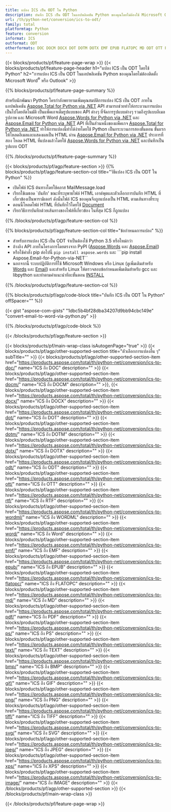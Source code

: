 ```yaml
---
title: แปลง ICS เป็น ODT ใน Python
description: บันทึก ICS เป็น ODT ในแอปพลิเคชัน Python ของคุณโดยไม่ต้องใช้ Microsoft Outlook หรือ Word 
url: /th/python-net/conversion/ics-to-odt/
family: total
platformtag: Python
feature: conversion
informat: ICS
outformat: ODT
otherformats: DOC DOCM DOCX DOT DOTM DOTX EMF EPUB FLATOPC MD ODT OTT PCL PDF PS RTF TEXT WORD WORDML BMP GIF IMAGE JPEG TIFF PNG SVG XPS
---
```

{{< blocks/products/pf/feature-page-wrap >}}
{{< blocks/products/pf/feature-page-header h1="แปลง ICS เป็น ODT โดยใช้ Python" h2="การแปลง ICS เป็น ODT ในแอปพลิเคชัน Python ของคุณโดยไม่ต้องติดตั้ง Microsoft Word<sup>&reg;</sup> หรือ Outlook" >}}

{{% blocks/products/pf/feature-page-summary %}}

สำหรับนักพัฒนา Python ใครกำลังพยายามเพิ่มคุณสมบัติการแปลง ICS เป็น ODT ภายในแอปพลิเคชัน [Aspose.Total for Python via .NET](https://products.aspose.com/total/python-net/) API สามารถช่วยทำให้กระบวนการแปลงเป็นไปโดยอัตโนมัติ เป็นแพ็คเกจเต็มรูปแบบของ API ต่างๆ ที่จัดการรูปแบบต่างๆ รวมถึงรูปแบบอีเมล รูปภาพ และ Microsoft Word [Aspose.Words for Python via .NET](https://products.aspose.com/words/python-net/) และ [Aspose.Email for Python via .NET](https://products.aspose.com/email/python-net/) API ที่เป็นส่วนหนึ่งของแพ็คเกจ [Aspose.Total for Python via .NET](https://products.aspose.com/total/python-net/) ทำให้การแปลงนี้ทำได้ง่ายโดยใช้ Python เป็นกระบวนการสองขั้นตอน ขั้นแรกให้โหลดอีเมลและแสดงผลเป็น HTML ผ่าน [Aspose.Email for Python via .NET](https://products.aspose.com/email/python-net/) ประการที่สอง โหลด HTML ที่แปลงแล้วโดยใช้ [Aspose.Words for Python via .NET](https://products.aspose.com/words/python-net/) และบันทึกเป็นรูปแบบ ODT

{{% /blocks/products/pf/feature-page-summary %}}

{{< blocks/products/pf/agp/feature-section >}}
{{% blocks/products/pf/agp/feature-section-col title="วิธีแปลง ICS เป็น ODT ใน Python" %}}

- เปิดไฟล์ ICS ต้นทางโดยใช้คลาส MailMessage.load
- เรียกใช้เมธอด `บันทึก' ขณะที่ระบุพาธไฟล์ HTML เอาต์พุตและตัวเลือกการบันทึก HTML ที่เกี่ยวข้องเป็นพารามิเตอร์ ดังนั้นไฟล์ ICS ของคุณจึงถูกแปลงเป็น HTML ตามเส้นทางที่ระบุ
- ตอนนี้โหลดไฟล์ HTML ที่บันทึกไว้โดยใช้ [Document](https://reference.aspose.com/words/python-net/aspose.words/document/)
- เรียกวิธีการบันทึกด้วยเส้นทางของไฟล์ที่เกี่ยวข้อง ในที่สุด ICS ก็ถูกแปลง

{{% /blocks/products/pf/agp/feature-section-col %}}

{{% blocks/products/pf/agp/feature-section-col title="ข้อกำหนดการแปลง" %}}

- สำหรับการแปลง ICS เป็น ODT จำเป็นต้องใช้ Python 3.5 หรือใหม่กว่า
- อ้างอิง API ภายในโครงการโดยตรงจาก PyPI ([Aspose.Words](https://pypi.org/project/aspose-words/) และ [Aspose.Email](https://pypi.org/project/Aspose.Email-for-Python-via-NET/))
- หรือใช้คำสั่ง pip ต่อไปนี้ ```pip install aspose.words``` และ ```pip install Aspose.Email-for-Python-via-NET`` 
- นอกจากนี้ ระบบปฏิบัติการที่ใช้ Microsoft Windows หรือ Linux (ดูเพิ่มเติมสำหรับ [Words](https://docs.aspose.com/words/python-net/system-requirements/) และ [Email](https://docs.aspose.com/email/python-net/system-requirements/)) และสำหรับ Linux ให้ตรวจสอบข้อกำหนดเพิ่มเติมสำหรับ gcc และ libpython และทำตามคำแนะนำทีละขั้นตอน [INSTALL](https://docs.aspose.com/words/python-net/installation/)
 

{{% /blocks/products/pf/agp/feature-section-col %}}

{{% blocks/products/pf/agp/code-block title="บันทึก ICS เป็น ODT ใน Python" offSpacer="" %}}

{{< gist "aspose-com-gists" "1dbc5b4bf28dba34207d9bb94cbc149e" "convert-email-to-word-via-python.py" >}}

{{% /blocks/products/pf/agp/code-block %}}

{{< /blocks/products/pf/agp/feature-section >}}

{{< blocks/products/pf/main-wrap-class isAutogenPage="true" >}}
{{< blocks/products/pf/agp/other-supported-section title="ตัวเลือกการแปลงอื่น ๆ" subTitle="" >}}
{{< blocks/products/pf/agp/other-supported-section-item href="https://products.aspose.com/total/th/python-net/conversion/ics-to-doc/" name="ICS ถึง DOC" description="" >}}
{{< blocks/products/pf/agp/other-supported-section-item href="https://products.aspose.com/total/th/python-net/conversion/ics-to-docm/" name="ICS ถึง DOCM" description="" >}},
{{< blocks/products/pf/agp/other-supported-section-item href="https://products.aspose.com/total/th/python-net/conversion/ics-to-docx/" name="ICS ถึง DOCX" description="" >}}
{{< blocks/products/pf/agp/other-supported-section-item href="https://products.aspose.com/total/th/python-net/conversion/ics-to-dot/" name="ICS ถึง DOT" description="" >}}
{{< blocks/products/pf/agp/other-supported-section-item href="https://products.aspose.com/total/th/python-net/conversion/ics-to-dotm/" name="ICS ถึง DOTM" description="" >}}
{{< blocks/products/pf/agp/other-supported-section-item href="https://products.aspose.com/total/th/python-net/conversion/ics-to-dotx/" name="ICS ถึง DOTX" description="" >}}
{{< blocks/products/pf/agp/other-supported-section-item href="https://products.aspose.com/total/th/python-net/conversion/ics-to-odt/" name="ICS ถึง ODT" description="" >}}
{{< blocks/products/pf/agp/other-supported-section-item href="https://products.aspose.com/total/th/python-net/conversion/ics-to-ott/" name="ICS ถึง OTT" description="" >}}
{{< blocks/products/pf/agp/other-supported-section-item href="https://products.aspose.com/total/th/python-net/conversion/ics-to-rtf/" name="ICS ถึง RTF" description="" >}}
{{< blocks/products/pf/agp/other-supported-section-item href="https://products.aspose.com/total/th/python-net/conversion/ics-to-wordml/" name="ICS ถึง WORDML" description="" >}}
{{< blocks/products/pf/agp/other-supported-section-item href="https://products.aspose.com/total/th/python-net/conversion/ics-to-word/" name="ICS ถึง Word" description="" >}}
{{< blocks/products/pf/agp/other-supported-section-item href="https://products.aspose.com/total/th/python-net/conversion/ics-to-emf/" name="ICS ถึง EMF" description="" >}}
{{< blocks/products/pf/agp/other-supported-section-item href="https://products.aspose.com/total/th/python-net/conversion/ics-to-epub/" name="ICS ถึง EPUB" description="" >}}
{{< blocks/products/pf/agp/other-supported-section-item href="https://products.aspose.com/total/th/python-net/conversion/ics-to-flatopc/" name="ICS ถึง FLATOPC" description="" >}}
{{< blocks/products/pf/agp/other-supported-section-item href="https://products.aspose.com/total/th/python-net/conversion/ics-to-md/" name="ICS ถึง MD" description="" >}}
{{< blocks/products/pf/agp/other-supported-section-item href="https://products.aspose.com/total/th/python-net/conversion/ics-to-pdf/" name="ICS ถึง PDF" description="" >}}
{{< blocks/products/pf/agp/other-supported-section-item href="https://products.aspose.com/total/th/python-net/conversion/ics-to-ps/" name="ICS ถึง PS" description="" >}}
{{< blocks/products/pf/agp/other-supported-section-item href="https://products.aspose.com/total/th/python-net/conversion/ics-to-text/" name="ICS ถึง TEXT" description="" >}}
{{< blocks/products/pf/agp/other-supported-section-item href="https://products.aspose.com/total/th/python-net/conversion/ics-to-bmp/" name="ICS ถึง BMP" description="" >}}
{{< blocks/products/pf/agp/other-supported-section-item href="https://products.aspose.com/total/th/python-net/conversion/ics-to-gif/" name="ICS ถึง GIF" description="" >}}
{{< blocks/products/pf/agp/other-supported-section-item href="https://products.aspose.com/total/th/python-net/conversion/ics-to-png/" name="ICS ถึง PNG" description="" >}}
{{< blocks/products/pf/agp/other-supported-section-item href="https://products.aspose.com/total/th/python-net/conversion/ics-to-tiff/" name="ICS ถึง TIFF" description="" >}}
{{< blocks/products/pf/agp/other-supported-section-item href="https://products.aspose.com/total/th/python-net/conversion/ics-to-svg/" name="ICS ถึง SVG" description="" >}}
{{< blocks/products/pf/agp/other-supported-section-item href="https://products.aspose.com/total/th/python-net/conversion/ics-to-jpeg/" name="ICS ถึง JPEG" description="" >}}
{{< blocks/products/pf/agp/other-supported-section-item href="https://products.aspose.com/total/th/python-net/conversion/ics-to-xps/" name="ICS ถึง XPS" description="" >}}
{{< blocks/products/pf/agp/other-supported-section-item href="https://products.aspose.com/total/th/python-net/conversion/ics-to-image/" name="ICS ถึง IMAGE" description="" >}}
{{< /blocks/products/pf/agp/other-supported-section >}}
{{< /blocks/products/pf/main-wrap-class >}}

{{< /blocks/products/pf/feature-page-wrap >}}